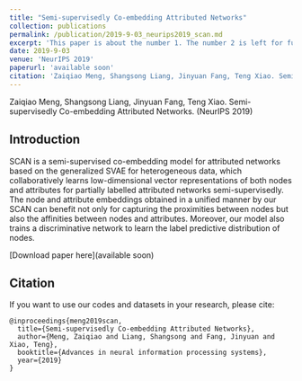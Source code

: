 ```yaml
---
title: "Semi-supervisedly Co-embedding Attributed Networks"
collection: publications
permalink: /publication/2019-9-03_neurips2019_scan.md
excerpt: 'This paper is about the number 1. The number 2 is left for future work.'
date: 2019-9-03
venue: 'NeurIPS 2019'
paperurl: 'available soon'
citation: 'Zaiqiao Meng, Shangsong Liang, Jinyuan Fang, Teng Xiao. Semi-supervisedly Co-embedding Attributed Networks.&quot; <i>NeurIPS 2019</i>. '
---
```

Zaiqiao Meng, Shangsong Liang, Jinyuan Fang, Teng Xiao. Semi-supervisedly Co-embedding Attributed Networks. (NeurIPS 2019)
## Introduction

SCAN is a semi-supervised co-embedding model for attributed networks based on the generalized SVAE for heterogeneous data, which collaboratively learns low-dimensional vector representations of both nodes and attributes for partially labelled attributed networks semi-supervisedly. The node and attribute embeddings obtained in a unified manner by our SCAN can benefit not only for capturing the proximities between nodes but also the affinities between nodes and attributes. Moreover, our model also trains a discriminative network to learn the label predictive distribution of nodes.

[Download paper here](available soon)


## Citation

If you want to use our codes and datasets in your research, please cite:

```
@inproceedings{meng2019scan,
  title={Semi-supervisedly Co-embedding Attributed Networks},
  author={Meng, Zaiqiao and Liang, Shangsong and Fang, Jinyuan and Xiao, Teng},
  booktitle={Advances in neural information processing systems},
  year={2019}
}
```